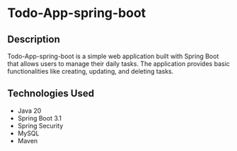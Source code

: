 # Todo-App-spring-boot

## Description
Todo-App-spring-boot is a simple web application built with Spring Boot that allows users to manage their daily tasks. The application provides basic functionalities like creating, updating, and deleting tasks.

## Technologies Used

- Java 20
- Spring Boot 3.1
- Spring Security
- MySQL
- Maven
